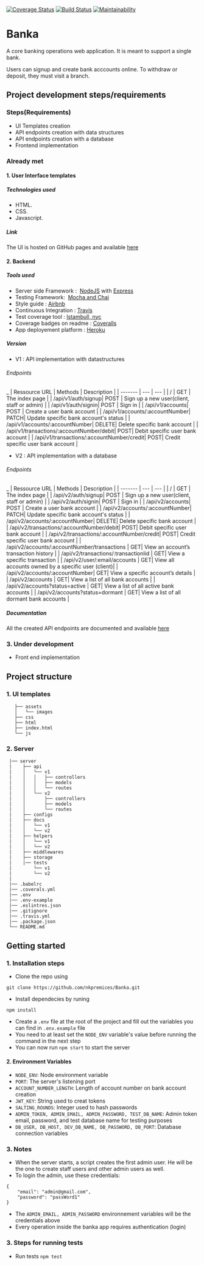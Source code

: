 [![Coverage Status](https://coveralls.io/repos/github/nkpremices/Banka/badge.svg?branch=develop)](https://coveralls.io/github/nkpremices/Banka?branch=develop)  [![Build Status](https://travis-ci.com/nkpremices/Banka.svg?branch=develop)](https://travis-ci.com/nkpremices/Banka) [![Maintainability](https://api.codeclimate.com/v1/badges/bee1220a16f6a543c205/maintainability)](https://codeclimate.com/github/nkpremices/Banka/maintainability)  
# Banka
A core banking operations web application. It is meant to support a single bank.

Users can signup and create bank acccounts online. 
To withdraw or deposit, they must visit a branch.

## Project development steps/requirements

### Steps(Requirements)
* UI Templates creation
* API endpoints creation with data structures
* API endpoints creation with a database
* Frontend implementation

### Already met

#### 1. User Interface templates
##### Technologies used
* HTML.
* CSS.
* Javascript.

##### Link
The UI is hosted on GitHub pages and available [here](https://nkpremices.github.io/Banka/UI/)

#### 2. Backend
##### Tools used
* Server side Framework : ​ [NodeJS](https://nodejs.org/en/) with [Express](http://expressjs.com/)
* Testing Framework: ​ [Mocha and Chai](https://www.youtube.com/watch?v=MLTRHc5dk6s)
* Style guide : [Airbnb](https://github.com/airbnb/javascript)
* Continuous Integration : [Travis](https://travis-ci.org/)
* Test coverage tool : [Istambull, nyc](https://istanbul.js.org/)
* Coverage badges on readme : [Coveralls](https://coveralls.io/)
* App deployement platform : [Heroku](https://www.heroku.com/)

##### Version
* V1 : API implementation with datastructures
###### Endpoints 
_
| Ressource URL | Methods  | Description  |
| ------- | --- | --- |
| / | GET | The index page |
| /api/v1/auth/signup| POST | Sign up a new user(client, staff or admin) |
| /api/v1/auth/signin| POST | Sign in |
| /api/v1/accounts| POST | Create a user bank account |
| /api/v1/accounts/:accountNumber| PATCH| Update specific bank account's status |
| /api/v1/accounts/:accountNumber| DELETE| Delete specific bank account |
| /api/v1/transactions/:accountNumber/debit| POST| Debit specific user bank account |
| /api/v1/transactions/:accountNumber/credit| POST| Credit specific user bank account |

* V2 : API implementation with a database
###### Endpoints 
_
| Ressource URL | Methods  | Description  |
| ------- | --- | --- |
| / | GET | The index page |
| /api/v2/auth/signup| POST | Sign up a new user(client, staff or admin) |
| /api/v2/auth/signin| POST | Sign in |
| /api/v2/accounts| POST | Create a user bank account |
| /api/v2/accounts/:accountNumber| PATCH| Update specific bank account's status |
| /api/v2/accounts/:accountNumber| DELETE| Delete specific bank account |
| /api/v2/transactions/:accountNumber/debit| POST| Debit specific user bank account |
| /api/v2/transactions/:accountNumber/credit| POST| Credit specific user bank account |
| /api/v2/accounts/:accountNumber/transactions | GET| View an account’s transaction history |
| /api/v2/transactions/:transactionIid | GET| View a specific transaction |
| /api/v2/user/:email/accounts | GET| View all accounts owned by a specific user (client)|
| /api/v2/accounts/:accountNumber| GET| View a specific account’s details |
| /api/v2/accounts | GET| View a list of all bank accounts |
| /api/v2/accounts?status=active | GET| View a list of all active bank accounts |
| /api/v2/accounts?status=dormant | GET| View a list of all dormant bank accounts |

##### Documentation

All the created API endpoints are documented and available [here](https://banka-heroku.herokuapp.com/docs/v2/)

### 3. Under development
* Front end implementation

## Project structure

### 1. UI templates

```UI
   ├── assets
   │   └── images
   ├── css
   ├── html
   ├── index.html
   └── js
   ```
   ### 2. Server 
   
   ```
    |── server
    |    ├── api
    |    │   └── v1
    |    │   │   ├── controllers
    |    │   │   ├── models
    |    │   │   └── routes
    |    │   └── v2
    |    │       ├── controllers
    |    │       ├── models
    |    │       └── routes
    |    ├── configs
    |    ├── docs
    |    │   └── v1
    |    │   └── v2
    |    ├── helpers
    |    │   └── v1
    |    │   └── v2
    |    ├── middlewares
    |    ├── storage
    |    |── tests
    |        └── v1
    |        └── v2
    |    
    |── .babelrc
    |── .coverals.yml
    |── .env
    |── .env-example
    |── .eslintres.json
    |── .gitignore
    |── .travis.yml
    |── .package.json
    └── README.md
```

## Getting started

### 1. Installation steps

* Clone the repo using

```git clone https://github.com/nkpremices/Banka.git```

* Install dependecies by runing

```npm install``` 

* Create a ```.env``` file at the root of the project and fill out the variables you can find in ```.env.example``` file
* You need to at least set the ```NODE_ENV``` variable's value before running the command in the next step
* You can now run ```npm start``` to start the server

#### 2. Environment Variables

* ```NODE_ENV```: Node environment variable
* ```PORT```: The server's listening port
* ```ACCOUNT_NUMBER_LENGTH```: Length of account number on bank account creation
* ```JWT_KEY```: String used to creat tokens
* ```SALTING_ROUNDS```: Integer used to hash passwords
* ```ADMIN_TOKEN, ADMIN_EMAIL, ADMIN_PASSWORD, TEST_DB_NAME```: Admin token email, password, and test database name for testing purposes
* ```DB_USER, DB_HOST, DEV_DB_NAME, DB_PASSWORD, DB_PORT```: Database connection variables

### 3. Notes
* When the server starts, a script creates the first admin user. He will be the one to create staff users and other admin users as well. 
* To login the admin, use these credentials: 

```
{
	"email": "admin@gmail.com",
    "password": "passWord1"
}
```
* The ```ADMIN_EMAIL, ADMIN_PASSWORD``` environnement variables will be the credentials above
* Every operation inside the banka app requires authentication (login)

### 3. Steps for running tests

* Run tests
```npm test``` 
